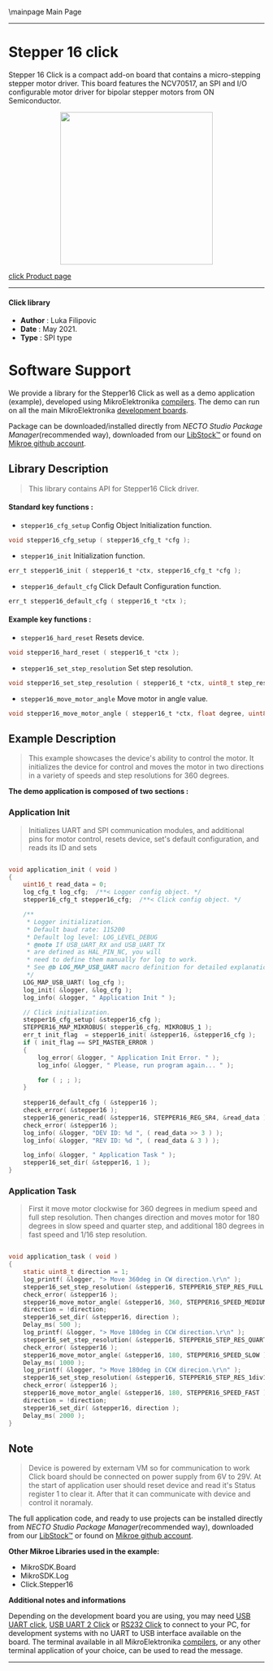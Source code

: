 \mainpage Main Page

---
# Stepper 16 click

Stepper 16 Click is a compact add-on board that contains a micro-stepping stepper motor driver. This board features the NCV70517, an SPI and I/O configurable motor driver for bipolar stepper motors from ON Semiconductor.

<p align="center">
  <img src="https://download.mikroe.com/images/click_for_ide/stepper_16_click.png" height=300px>
</p>

[click Product page](https://www.mikroe.com/stepper-16-click)

---


#### Click library

- **Author**        : Luka Filipovic
- **Date**          : May 2021.
- **Type**          : SPI type


# Software Support

We provide a library for the Stepper16 Click
as well as a demo application (example), developed using MikroElektronika
[compilers](https://www.mikroe.com/necto-studio).
The demo can run on all the main MikroElektronika [development boards](https://www.mikroe.com/development-boards).

Package can be downloaded/installed directly from *NECTO Studio Package Manager*(recommended way), downloaded from our [LibStock&trade;](https://libstock.mikroe.com) or found on [Mikroe github account](https://github.com/MikroElektronika/mikrosdk_click_v2/tree/master/clicks).

## Library Description

> This library contains API for Stepper16 Click driver.

#### Standard key functions :

- `stepper16_cfg_setup` Config Object Initialization function.
```c
void stepper16_cfg_setup ( stepper16_cfg_t *cfg );
```

- `stepper16_init` Initialization function.
```c
err_t stepper16_init ( stepper16_t *ctx, stepper16_cfg_t *cfg );
```

- `stepper16_default_cfg` Click Default Configuration function.
```c
err_t stepper16_default_cfg ( stepper16_t *ctx );
```

#### Example key functions :

- `stepper16_hard_reset` Resets device.
```c
void stepper16_hard_reset ( stepper16_t *ctx );
```

- `stepper16_set_step_resolution` Set step resolution.
```c
void stepper16_set_step_resolution ( stepper16_t *ctx, uint8_t step_res );
```

- `stepper16_move_motor_angle` Move motor in angle value.
```c
void stepper16_move_motor_angle ( stepper16_t *ctx, float degree, uint8_t speed );
```

## Example Description

> This example showcases the device's ability to control the motor.
It initializes the device for control and moves the motor in two 
directions in a variety of speeds and step resolutions for 360 degrees.

**The demo application is composed of two sections :**

### Application Init

> Initializes UART and SPI communication modules, and additional  
pins for motor control, resets device, set's default configuration,
and reads its ID and sets

```c

void application_init ( void ) 
{
    uint16_t read_data = 0;
    log_cfg_t log_cfg;  /**< Logger config object. */
    stepper16_cfg_t stepper16_cfg;  /**< Click config object. */

    /** 
     * Logger initialization.
     * Default baud rate: 115200
     * Default log level: LOG_LEVEL_DEBUG
     * @note If USB_UART_RX and USB_UART_TX 
     * are defined as HAL_PIN_NC, you will 
     * need to define them manually for log to work. 
     * See @b LOG_MAP_USB_UART macro definition for detailed explanation.
     */
    LOG_MAP_USB_UART( log_cfg );
    log_init( &logger, &log_cfg );
    log_info( &logger, " Application Init " );

    // Click initialization.
    stepper16_cfg_setup( &stepper16_cfg );
    STEPPER16_MAP_MIKROBUS( stepper16_cfg, MIKROBUS_1 );
    err_t init_flag  = stepper16_init( &stepper16, &stepper16_cfg );
    if ( init_flag == SPI_MASTER_ERROR ) 
    {
        log_error( &logger, " Application Init Error. " );
        log_info( &logger, " Please, run program again... " );

        for ( ; ; );
    }
    
    stepper16_default_cfg ( &stepper16 );
    check_error( &stepper16 );
    stepper16_generic_read( &stepper16, STEPPER16_REG_SR4, &read_data );
    check_error( &stepper16 );
    log_info( &logger, "DEV ID: %d ", ( read_data >> 3 ) );
    log_info( &logger, "REV ID: %d ", ( read_data & 3 ) );

    log_info( &logger, " Application Task " );
    stepper16_set_dir( &stepper16, 1 );
}

```

### Application Task

> First it move motor clockwise for 360 degrees in medium speed and 
full step resolution. Then changes direction and moves motor for 
180 degrees in slow speed and quarter step, and additional 180 degrees
in fast speed and 1/16 step resolution.

```c

void application_task ( void ) 
{
    static uint8_t direction = 1;
    log_printf( &logger, "> Move 360deg in CW direction.\r\n" );
    stepper16_set_step_resolution( &stepper16, STEPPER16_STEP_RES_FULL );
    check_error( &stepper16 );
    stepper16_move_motor_angle( &stepper16, 360, STEPPER16_SPEED_MEDIUM );
    direction = !direction;
    stepper16_set_dir( &stepper16, direction );
    Delay_ms( 500 );
    log_printf( &logger, "> Move 180deg in CCW direction.\r\n" );
    stepper16_set_step_resolution( &stepper16, STEPPER16_STEP_RES_QUARTER );
    check_error( &stepper16 );
    stepper16_move_motor_angle( &stepper16, 180, STEPPER16_SPEED_SLOW );
    Delay_ms( 1000 );
    log_printf( &logger, "> Move 180deg in CCW direcion.\r\n" );
    stepper16_set_step_resolution( &stepper16, STEPPER16_STEP_RES_1div16 );
    check_error( &stepper16 );
    stepper16_move_motor_angle( &stepper16, 180, STEPPER16_SPEED_FAST );
    direction = !direction;
    stepper16_set_dir( &stepper16, direction );
    Delay_ms( 2000 );
}

```

## Note

> Device is powered by externam VM so for communication to work Click 
board should be connected on power supply from 6V to 29V. At the start of
application user should reset device and read it's Status register 1 to clear it.
After that it can communicate with device and control it noramaly.

The full application code, and ready to use projects can be installed directly from *NECTO Studio Package Manager*(recommended way), downloaded from our [LibStock&trade;](https://libstock.mikroe.com) or found on [Mikroe github account](https://github.com/MikroElektronika/mikrosdk_click_v2/tree/master/clicks).

**Other Mikroe Libraries used in the example:**

- MikroSDK.Board
- MikroSDK.Log
- Click.Stepper16

**Additional notes and informations**

Depending on the development board you are using, you may need
[USB UART click](http://shop.mikroe.com/usb-uart-click),
[USB UART 2 Click](http://shop.mikroe.com/usb-uart-2-click) or
[RS232 Click](http://shop.mikroe.com/rs232-click) to connect to your PC, for
development systems with no UART to USB interface available on the board. The
terminal available in all MikroElektronika
[compilers](http://shop.mikroe.com/compilers), or any other terminal application
of your choice, can be used to read the message.

---

